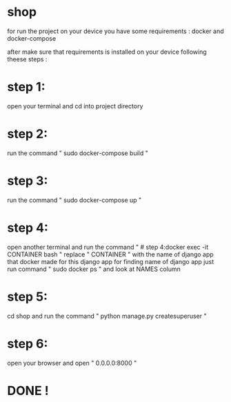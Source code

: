 # shop
for run the project on your device you have some requirements : docker and docker-compose

after make sure that requirements is installed on your device following theese steps :

# step 1:
open your terminal and cd into project directory 

# step 2:
run the command " sudo docker-compose build "

# step 3:
run the command " sudo docker-compose up "

# step 4:
open another terminal and run the command " # step 4:docker exec -it CONTAINER bash "
replace " CONTAINER " with the name of django app that docker made for this django app 
for finding name of django app just run command " sudo docker ps " and look at NAMES column  

# step 5:
cd shop and run the command " python manage.py createsuperuser "

# step 6:
open your browser and open " 0.0.0.0:8000 "

# DONE ! 


